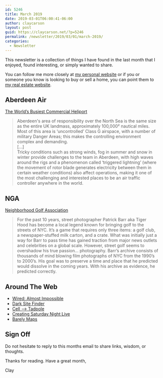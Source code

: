 ```yaml
---
id: 5246
title: March 2019
date: 2019-03-01T06:00:41-06:00
author: claycarson
layout: post
guid: https://claycarson.net/?p=5246
permalink: /newsletter/2019/03/01/march-2019/
categories:
  - Newsletter
---
```

<!-- wp:paragraph -->
<p>This newsletter is a collection of things I have found in the last month that I enjoyed, found interesting, or simply wanted to share.</p>
<!-- /wp:paragraph -->

<!-- wp:paragraph -->
<p>You can follow me more closely at <a href="http://claycarson.net">my personal website</a> or if you or someone you know is looking to buy or sell a home, you can point them to <a href="http://claycarson.com">my real estate website</a>.</p>
<!-- /wp:paragraph -->

<!-- wp:heading -->
<h2>Aberdeen Air</h2>
<!-- /wp:heading -->

<!-- wp:paragraph -->
<p><a href="https://spark.adobe.com/page/Hf608dyPNOsVY/">The World’s Busiest Commercial Heliport</a></p>
<!-- /wp:paragraph -->

<!-- wp:quote -->
<blockquote class="wp-block-quote"><p>Aberdeen's area of responsibility over the North Sea is the same size as the entire UK landmass, approximately 100,000² nautical miles. Most of this area is ‘uncontrolled’ Class G airspace, with a number of military Danger Areas; this makes the controlling environment complex and demanding.<br> […]<br> Tricky conditions such as strong winds, fog in summer and snow in winter provide challenges to the team in Aberdeen, with high waves around the rigs and a phenomenon called ‘triggered lightning’ (where the movement of rotor blade generates electricity between them in certain weather conditions) also affect operations, making it one of the most challenging and interested places to be an air traffic controller anywhere in the world.</p></blockquote>
<!-- /wp:quote -->

<!-- wp:heading -->
<h2>NGA</h2>
<!-- /wp:heading -->

<!-- wp:paragraph -->
<p><a href="https://player.vimeo.com/video/317860394">Neighborhood Golf Association</a></p>
<!-- /wp:paragraph -->

<!-- wp:quote -->
<blockquote class="wp-block-quote"><p>For the past 10 years, street photographer Patrick Barr aka Tiger Hood has become a local legend known for bringing golf to the streets of NYC. It’s a game that requires only three items: a golf club, a newspaper-stuffed milk carton, and a crate. What was initially just a way for Barr to pass time has gained traction from major news outlets and celebrities on a global scale. However, street golf seems to overshadow his true passion… photography. Barr’s archive consists of thousands of mind blowing film photographs of NYC from the 1990’s to 2000’s. His goal was to preserve a time and place that he predicted would dissolve in the coming years. With his archive as evidence, he predicted correctly.</p></blockquote>
<!-- /wp:quote -->

<!-- wp:heading -->
<h2>Around The Web</h2>
<!-- /wp:heading -->

<!-- wp:list -->
<ul><li><a href="https://www.youtube.com/playlist?list=PLibNZv5Zd0dweG40QXqhvOk-L1XymbfXi">Wired: Almost Impossible</a></li><li><a href="https://darksitefinder.com/maps/world.html#4/39.20/-99.67">Dark Site Finder</a></li><li><a href="https://www.youtube.com/watch?v=7Q9VyHJ1l2Q">Cell —&gt; Tadpole</a></li><li><a href="https://www.youtube.com/playlist?list=PLS_gQd8UB-hLbR-ustuOtdgZ1U1y8037a">Creating Saturday Night Live</a></li><li><a href="https://www.barelymaps.com/">Barely Maps</a></li></ul>
<!-- /wp:list -->

<!-- wp:heading -->
<h2>Sign Off</h2>
<!-- /wp:heading -->

<!-- wp:paragraph -->
<p>Do not hesitate to reply to this months email to share links, wisdom, or thoughts.</p>
<!-- /wp:paragraph -->

<!-- wp:paragraph -->
<p>Thanks for reading. Have a great month,</p>
<!-- /wp:paragraph -->

<!-- wp:paragraph -->
<p>Clay</p>
<!-- /wp:paragraph -->